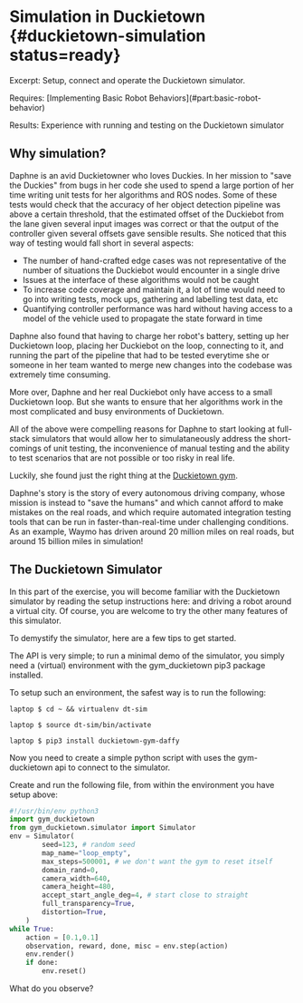 # Simulation in Duckietown {#duckietown-simulation status=ready}

Excerpt: Setup, connect and operate the Duckietown simulator.

<div class='requirements' markdown='1'>
  Requires: [Implementing Basic Robot Behaviors](#part:basic-robot-behavior)
  
  Results: Experience with running and testing on the Duckietown simulator 
</div>

<minitoc/>

## Why simulation?
Daphne is an avid Duckietowner who loves Duckies. In her mission to "save the Duckies" from bugs in her code she used to spend a large portion of her time writing unit tests for her algorithms and ROS nodes. Some of these tests would check that the accuracy of her object detection pipeline was above a certain threshold, that the estimated offset of the Duckiebot from the lane given several input images was correct or that the output of the controller given several offsets gave sensible results. She noticed that this way of testing would fall short in several aspects:

- The number of hand-crafted edge cases was not representative of the number of situations the Duckiebot would encounter in a single drive
- Issues at the interface of these algorithms would not be caught
- To increase code coverage and maintain it, a lot of time would need to go into writing tests, mock ups, gathering and labelling test data, etc
- Quantifying controller performance was hard without having access to a model of the vehicle used to propagate the state forward in time

Daphne also found that having to charge her robot's battery, setting up her Duckietown loop, placing her Duckiebot on the loop, connecting to it, and running the part of the pipeline that had to be tested everytime she or someone in her team wanted to merge new changes into the codebase was extremely time consuming.

More over, Daphne and her real Duckiebot only have access to a small Duckietown loop. But she wants to ensure that her algorithms work in the most complicated and busy environments of Duckietown.

All of the above were compelling reasons for Daphne to start looking at full-stack simulators that would allow her to simulataneously address the short-comings of unit testing, the inconvenience of manual testing and the ability to test scenarios that are not possible or too risky in real life. 

Luckily, she found just the right thing at the [Duckietown gym](https://github.com/duckietown/gym-duckietown).

Daphne's story is the story of every autonomous driving company, whose mission is instead to "save the humans" and which cannot afford to make mistakes on the real roads, and which require automated integration testing tools that can be run in faster-than-real-time under challenging conditions. As an example, Waymo has driven around 20 million miles on real roads, but around 15 billion miles in simulation!

## The Duckietown Simulator

In this part of the exercise, you will become familiar with the Duckietown simulator by reading the setup instructions here: [](+AIDO#dt-simulator) and driving a robot around a virtual city. Of course, you are welcome to try the other many features of this simulator.

To demystify the simulator, here are a few tips to get started.

The API is very simple; to run a minimal demo of the simulator, you simply need a (virtual) environment with the gym_duckietown pip3 package installed.

To setup such an environment, the safest way is to run the following:

    laptop $ cd ~ && virtualenv dt-sim
    
    laptop $ source dt-sim/bin/activate

    laptop $ pip3 install duckietown-gym-daffy

Now you need to create a simple python script with uses the gym-duckietown api to connect to the simulator.

Create and run the following file, from within the environment you have setup above:

```python
#!/usr/bin/env python3
import gym_duckietown
from gym_duckietown.simulator import Simulator
env = Simulator(
        seed=123, # random seed
        map_name="loop_empty",
        max_steps=500001, # we don't want the gym to reset itself
        domain_rand=0,
        camera_width=640,
        camera_height=480,
        accept_start_angle_deg=4, # start close to straight
        full_transparency=True,
        distortion=True,
    )   
while True:
    action = [0.1,0.1]
    observation, reward, done, misc = env.step(action)
    env.render()
    if done:
        env.reset()
```

What do you observe?